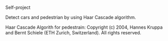 Self-project

Detect cars and pedestrian by using Haar Cascade algorithm.

Haar Cascade Algorith for pedestrain:
Copyright (c) 2004, Hannes Kruppa and Bernt Schiele (ETH Zurich, Switzerland).
All rights reserved.

